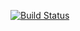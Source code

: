 [![Build Status](https://ci.appveyor.com/api/projects/status/github/mugiseyebrows/winbuild-baobab)](https://ci.appveyor.com/project/mugiseyebrows/winbuild-baobab)